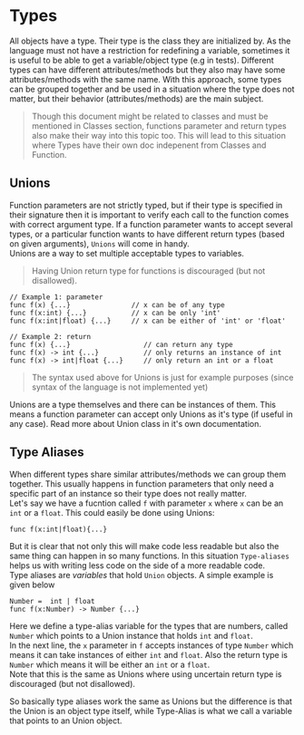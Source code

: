 # Types

All objects have a type. Their type is the class they are initialized by. As the language must not have a restriction for redefining a variable, sometimes it is useful to be able to get a variable/object type (e.g in tests). Different types can have different attributes/methods but they also may have some attributes/methods with the same name. With this approach, some types can be grouped together and be used in a situation where the type does not matter, but their behavior (attributes/methods) are the main subject.

> Though this document might be related to classes and must be mentioned in Classes section, functions parameter and return types also make their way into this topic too. This will lead to this situation where Types have their own doc indepenent from Classes and Function.


## Unions

Function parameters are not strictly typed, but if their type is specified in their signature then it is important to verify each call to the function comes with correct argument type. If a function parameter wants to accept several types, or a particular function wants to have different return types (based on given arguments), `Unions` will come in handy.\
Unions are a way to set multiple acceptable types to variables.
> Having Union return type for functions is discouraged (but not disallowed).

    // Example 1: parameter
    func f(x) {...}               // x can be of any type
    func f(x:int) {...}           // x can be only 'int'
    func f(x:int|float) {...}     // x can be either of 'int' or 'float'

    // Example 2: return
    func f(x) {...}                  // can return any type
    func f(x) -> int {...}           // only returns an instance of int
    func f(x) -> int|float {...}     // only return an int or a float
> The syntax used above for Unions is just for example purposes (since syntax of the language is not implemented yet)

Unions are a type themselves and there can be instances of them. This means a function parameter can accept only Unions as it's type (if useful in any case). Read more about Union class in it's own documentation.


## Type Aliases

When different types share similar attributes/methods we can group them together. This usually happens in function parameters that only need a specific part of an instance so their type does not really matter.\
Let's say we have a fucntion called `f` with parameter `x` where `x` can be an `int` or a `float`. This could easily be done using Unions:

    func f(x:int|float){...}

But it is clear that not only this will make code less readable but also the same thing can happen in so many functions. In this situation `Type-aliases` helps us with writing less code on the side of a more readable code.\
Type aliases are *variables* that hold `Union` objects. A simple example is given below

    Number =  int | float
    func f(x:Number) -> Number {...}

Here we define a type-alias variable for the types that are numbers, called `Number` which points to a Union instance that holds `int` and `float`.\
In the next line, the `x` parameter in `f` accepts instances of type `Number` which means it can take instances of either `int` and `float`. Also the return type is `Number` which means it will be either an `int` or a `float`.\
Note that this is the same as Unions where using uncertain return type is discouraged (but not disallowed).

So basically type aliases work the same as Unions but the difference is that the Union is an object type itself, while Type-Alias is what we call a variable that points to an Union object.

